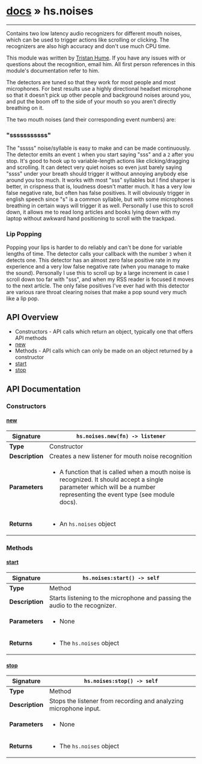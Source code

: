 # [docs](index.md) » hs.noises
---

Contains two low latency audio recognizers for different mouth noises, which can be used to trigger actions like scrolling or clicking.
The recognizers are also high accuracy and don't use much CPU time.

This module was written by [Tristan Hume](http://thume.ca/). If you have any issues with or questions about the recognition, email him.
All first person references in this module's documentation refer to him.

The detectors are tuned so that they work for most people and most microphones. For best results use a highly directional headset microphone so that it doesn't pick up other people and background
noises around you, and put the boom off to the side of your mouth so you aren't directly breathing on it.

The two mouth noises (and their corresponding event numbers) are:

### "sssssssssss"
The "sssss" noise/syllable is easy to make and can be made continuously. The detector emits an event `1` when you start saying "sss" and a `2` after you stop.
It's good to hook up to variable-length actions like clicking/dragging and scrolling. It can detect very quiet noises so even just barely saying "ssss" under your
breath should trigger it without annoying anybody else around you too much. It works with most "sss" syllables but I find sharper is better, in crispness that is, loudness doesn't matter much.
It has a very low false negative rate, but often has false positives. It will obviously trigger in english speech since "s" is a common syllable, but with some microphones breathing in certain ways
will trigger it as well. Personally I use this to scroll down, it allows me to read long articles and books lying down with my laptop without awkward hand positioning to scroll with the trackpad.

### Lip Popping
Popping your lips is harder to do reliably and can't be done for variable lengths of time. The detector calls your callback with the number `3` when it detects one.
This detector has an almost zero false positive rate in my experience and a very low false negative rate (when you manage to make the sound).
Personally I use this to scroll up by a large increment in case I scroll down too far with "sss", and when my RSS reader is focused it moves to the next article.
The only false positives I've ever had with this detector are various rare throat clearing noises that make a pop sound very much like a lip pop.

## API Overview
* Constructors - API calls which return an object, typically one that offers API methods
 * [new](#new)
* Methods - API calls which can only be made on an object returned by a constructor
 * [start](#start)
 * [stop](#stop)

## API Documentation

### Constructors

#### [new](#new)
| <span style="text-align: left;">**Signature**</span> | <span style="text-align: left;">`hs.noises.new(fn) -> listener` </span>                                                |
| -----------------------------------------------------|---------------------------------------------------------------------------------------------------------|
| **Type**                                             | Constructor                                                                                         |
| **Description**                                      | Creates a new listener for mouth noise recognition                                                                                         |
| **Parameters**                                       | <ul><li>A function that is called when a mouth noise is recognized. It should accept a single parameter which will be a number representing the event type (see module docs).</li></ul> |
| **Returns**                                          | <ul><li>An `hs.noises` object</li></ul>          |

### Methods

#### [start](#start)
| <span style="text-align: left;">**Signature**</span> | <span style="text-align: left;">`hs.noises:start() -> self` </span>                                                |
| -----------------------------------------------------|---------------------------------------------------------------------------------------------------------|
| **Type**                                             | Method                                                                                         |
| **Description**                                      | Starts listening to the microphone and passing the audio to the recognizer.                                                                                         |
| **Parameters**                                       | <ul><li>None</li></ul> |
| **Returns**                                          | <ul><li>The `hs.noises` object</li></ul>          |

#### [stop](#stop)
| <span style="text-align: left;">**Signature**</span> | <span style="text-align: left;">`hs.noises:stop() -> self` </span>                                                |
| -----------------------------------------------------|---------------------------------------------------------------------------------------------------------|
| **Type**                                             | Method                                                                                         |
| **Description**                                      | Stops the listener from recording and analyzing microphone input.                                                                                         |
| **Parameters**                                       | <ul><li>None</li></ul> |
| **Returns**                                          | <ul><li>The `hs.noises` object</li></ul>          |

